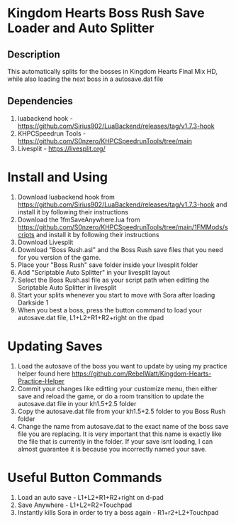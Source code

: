 # Kingdom Hearts Boss Rush Save Loader and Auto Splitter

## Description
This automatically splits for the bosses in Kingdom Hearts Final Mix HD, while also loading the next boss in a autosave.dat file

## Dependencies
1. luabackend hook - https://github.com/Sirius902/LuaBackend/releases/tag/v1.7.3-hook
2. KHPCSpeedrun Tools - https://github.com/S0nzero/KHPCSpeedrunTools/tree/main
3. Livesplit - https://livesplit.org/

# Install and Using
1. Download luabackend hook from https://github.com/Sirius902/LuaBackend/releases/tag/v1.7.3-hook and install it by following their instructions
2. Download the 1fmSaveAnywhere.lua from https://github.com/S0nzero/KHPCSpeedrunTools/tree/main/1FMMods/scripts and install it by following their instructions
3. Download Livesplit
4. Download "Boss Rush.asl" and the Boss Rush save files that you need for you version of the game.
5. Place your "Boss Rush" save folder inside your livesplit folder
6. Add "Scriptable Auto Splitter" in your livesplit layout
7. Select the Boss Rush.asl file as your script path when editting the Scriptable Auto Splitter in livesplit
8. Start your splits whenever you start to move with Sora after loading Darkside 1
9. When you best a boss, press the button command to load your autosave.dat file, L1+L2+R1+R2+right on the dpad

# Updating Saves
1. Load the autosave of the boss you want to update by using my practice helper found here https://github.com/RebelWatt/Kingdom-Hearts-Practice-Helper
2. Commit your changes like editting your customize menu, then either save and reload the game, or do a room transition to update the autosave.dat file in your kh1.5+2.5 folder
3. Copy the autosave.dat file from your kh1.5+2.5 folder to you Boss Rush folder
4. Change the name from autosave.dat to the exact name of the boss save file you are replacing. It is very important that this name is exactly like the file that is currently in the folder. If your save isnt loading, I can almost guarantee it is because you incorrectly named your save.

# Useful Button Commands
1. Load an auto save - L1+L2+R1+R2+right on d-pad
2. Save Anywhere - L1+L2+R2+Touchpad
3. Instantly kills Sora in order to try a boss again - R1+r2+L2+Touchpad